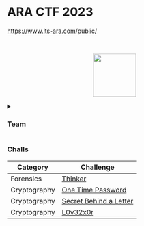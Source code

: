 # ARA CTF 2023
https://www.its-ara.com/public/

<br>
<p align="center">
  <a href="https://www.its-ara.com/public/" target="_blank">
    <img src="https://www.its-ara.com/public/global/icon/logo_ara.svg" width="100">
  </a>
</p>

<details>
  <summary><h3>Team</h3></summary>
  
  > UDP1P
  > - usr
  > - gochujjang
  > - kacang ijooo
  
</details>

### Challs
| Category     | Challenge |
| ------------ | --------- |
| Forensics    | [Thinker](https://github.com/nopedawn/CTF/tree/main/ARACTF23/Thinker/#Thinker)
| Cryptography | [One Time Password](https://github.com/nopedawn/CTF/tree/main/ARACTF23/One_Time_Password#one-time-password)
| Cryptography | [Secret Behind a Letter](https://github.com/nopedawn/CTF/tree/main/ARACTF23/Secret_Behind_a_Letter#secret-behind-a-letter)
| Cryptography | [L0v32x0r](https://github.com/nopedawn/CTF/tree/main/ARACTF23/L0v32x0r#l0v32x0r)
